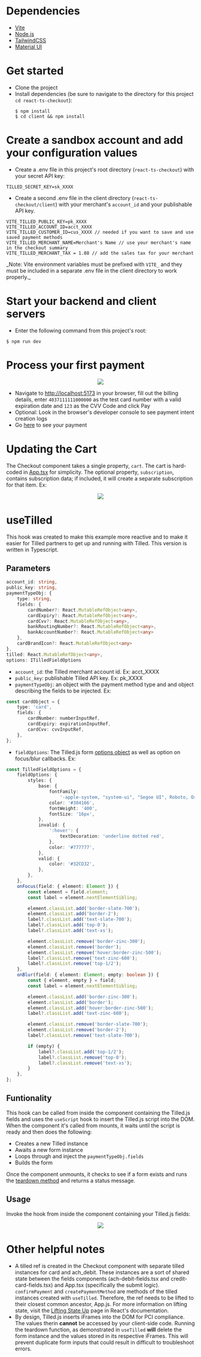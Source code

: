 # Dependencies

-   [Vite](https://create-react-app.dev/)
-   [Node.js](https://nodejs.org)
-   [TailwindCSS](https://tailwindcss.com/)
-   [Material UI](https://mui.com/)

# Get started

-   Clone the project
-   Install dependencies (be sure to navigate to the directory for this project
    `cd react-ts-checkout`):
    ```
    $ npm install
    $ cd client && npm install
    ```

# Create a sandbox account and add your configuration values

-   Create a .env file in this project's root directory (`react-ts-checkout`)
    with your secret API key:

```
TILLED_SECRET_KEY=sk_XXXX
```

-   Create a second .env file in the client directory
    (`react-ts-checkout/client`) with your merchant's `account_id` and your
    publishable API key.

```
VITE_TILLED_PUBLIC_KEY=pk_XXXX
VITE_TILLED_ACCOUNT_ID=acct_XXXX
VITE_TILLED_CUSTOMER_ID=cus_XXXX // needed if you want to save and use saved payment methods
VITE_TILLED_MERCHANT_NAME=Merchant's Name // use your merchant's name in the checkout summary
VITE_TILLED_MERCHANT_TAX = 1.08 // add the sales tax for your merchant
```

_Note: Vite environment variables must be prefixed with `VITE_` and they must be
included in a separate .env file in the client directory to work properly.\_

# Start your backend and client servers

-   Enter the following command from this project's root:

```
$ npm run dev
```

# Process your first payment

<p align="center">
  <img src="./assets/react-ts-checkout.png" />
</p>

-   Navigate to [http://localhost:5173](http://localhost:5173) in your browser,
    fill out the billing details, enter `4037111111000000` as the test card
    number with a valid expiration date and `123` as the CVV Code and click Pay
-   Optional: Look in the browser's developer console to see payment intent
    creation logs
-   Go [here](https://sandbox-app.tilled.com/payments) to see your payment

# Updating the Cart

The Checkout component takes a single property, `cart`. The cart is hard-coded
in
[App.tsx](https://github.com/gettilled/tilled-example-monorepo/blob/react-ts-checkout/react-ts-checkout/client/src/App.tsx)
for simplicity. The optional property, `subscription`, contains subscription
data; if included, it will create a separate subscription for that item. Ex:

<p align="center">
  <img src="./assets/cart.png" />
</p>

# useTilled

This hook was created to make this example more reactive and to make it easier
for Tilled partners to get up and running with Tilled. This version is written
in Typescript.

## Parameters

```typescript
account_id: string,
public_key: string,
paymentTypeObj: {
    type: string,
    fields: {
        cardNumber?: React.MutableRefObject<any>,
        cardExpiry?: React.MutableRefObject<any>,
        cardCvv?: React.MutableRefObject<any>,
        bankRoutingNumber?: React.MutableRefObject<any>,
        bankAccountNumber?: React.MutableRefObject<any>
    },
    cardBrandIcon?: React.MutableRefObject<any>
},
tilled: React.MutableRefObject<any>,
options: ITilledFieldOptions
```

-   `account_id`: the Tilled merchant account id. Ex: acct_XXXX
-   `public_key`: publishable Tilled API key. Ex: pk_XXXX
-   `paymentTypeObj`: an object with the payment method type and and object
    describing the fields to be injected. Ex:

```typescript
const cardObject = {
    type: 'card',
    fields: {
        cardNumber: numberInputRef,
        cardExpiry: expirationInputRef,
        cardCvv: cvvInputRef,
    },
};
```

-   `fieldOptions`: The Tilled.js form
    [options object](https://docs.tilled.com/tilledjs/#formcreatefieldformfieldtype-options-formfield)
    as well as option on focus/blur callbacks. Ex:

```typescript
const TilledFieldOptions = {
    fieldOptions: {
        styles: {
            base: {
                fontFamily:
                    '-apple-system, "system-ui", "Segoe UI", Roboto, Oxygen, Ubuntu, Cantarell, "Fira Sans", "Droid Sans", "Helvetica Neue", sans-serif',
                color: '#304166',
                fontWeight: '400',
                fontSize: '16px',
            },
            invalid: {
                ':hover': {
                    textDecoration: 'underline dotted red',
                },
                color: '#777777',
            },
            valid: {
                color: '#32CD32',
            },
        },
    },
    onFocus(field: { element: Element }) {
        const element = field.element;
        const label = element.nextElementSibling;

        element.classList.add('border-slate-700');
        element.classList.add('border-2');
        label?.classList.add('text-slate-700');
        label?.classList.add('top-0');
        label?.classList.add('text-xs');

        element.classList.remove('border-zinc-300');
        element.classList.remove('border');
        element.classList.remove('hover:border-zinc-500');
        label?.classList.remove('text-zinc-600');
        label?.classList.remove('top-1/2');
    },
    onBlur(field: { element: Element; empty: boolean }) {
        const { element, empty } = field;
        const label = element.nextElementSibling;

        element.classList.add('border-zinc-300');
        element.classList.add('border');
        element.classList.add('hover:border-zinc-500');
        label?.classList.add('text-zinc-600');

        element.classList.remove('border-slate-700');
        element.classList.remove('border-2');
        label?.classList.remove('text-slate-700');

        if (empty) {
            label?.classList.add('top-1/2');
            label?.classList.remove('top-0');
            label?.classList.remove('text-xs');
        }
    },
};
```

## Funtionality

This hook can be called from inside the component containing the Tilled.js
fields and uses the `useScript` hook to insert the Tilled.js script into the
DOM. When the component it's called from mounts, it waits until the script is
ready and then does the following:

-   Creates a new Tilled instance
-   Awaits a new form instance
-   Loops through and inject the `paymentTypeObj.fields`
-   Builds the form

Once the component unmounts, it checks to see if a form exists and runs the
[teardown method](https://docs.tilled.com/tilledjs/#formteardownhandler-promiseboolean--void)
and returns a status message.

## Usage

Invoke the hook from inside the component containing your Tilled.js fields:

<p align="center">
  <img src="./assets/creditcard-component.png" />
</p>

# Other helpful notes

-   A tilled ref is created in the Checkout component with separate tilled
    instances for card and ach_debit. These instances are a sort of shared state
    between the fields components (ach-debit-fields.tsx and
    credit-card-fields.tsx) and App.tsx (specifically the submit logic).
    `confirmPayment` and `createPaymentMethod` are methods of the tilled
    instances created with `useTilled`. Therefore, the ref needs to be lifted to
    their closest common ancestor, App.js. For more information on lifting
    state, visit the
    [Lifting State Up](https://reactjs.org/docs/lifting-state-up.html) page in
    React's documentation.
-   By design, Tilled.js inserts iFrames into the DOM for PCI compliance. The
    values therin **cannot** be accessed by your client-side code. Running the
    teardown function, as demonstrated in `useTilled` **will** delete the form
    instance and the values stored in its respective iFrames. This will prevent
    duplicate form inputs that could result in difficult to troubleshoot errors.
